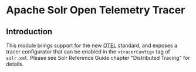 Apache Solr Open Telemetry Tracer
=====================================

Introduction
------------
This module brings support for the new [OTEL](https://opentelemetry.io) standard,
and exposes a tracer configurator that can be enabled in the
`<tracerConfig>` tag of `solr.xml`. Please see Solr Reference Guide chapter "Distributed Tracing"
for details.